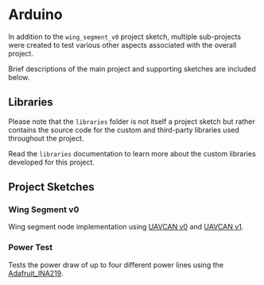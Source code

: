 # Arduino

In addition to the `wing_segment_v0` project sketch, multiple sub-projects were created to test various other aspects associated with the overall project.

Brief descriptions of the main project and supporting sketches are included below.

## Libraries

Please note that the `libraries` folder is not itself a project sketch but rather contains the source code for the custom and third-party libraries used throughout the project. 

Read the `libraries` documentation to learn more about the custom libraries developed for this project.
 
## Project Sketches

### Wing Segment v0

Wing segment node implementation using [UAVCAN v0](https://legacy.uavcan.org/) and [UAVCAN v1](https://uavcan.org/).

### Power Test

Tests the power draw of up to four different power lines using the [Adafruit_INA219](https://www.adafruit.com/product/904).
